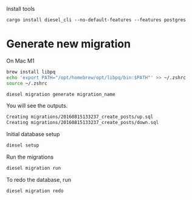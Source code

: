 Install tools

```
cargo install diesel_cli --no-default-features --features postgres
```

# Generate new migration

On Mac M1
```sh
brew install libpq
echo 'export PATH="/opt/homebrew/opt/libpq/bin:$PATH"' >> ~/.zshrc
source ~/.zshrc
```

```sh
diesel migration generate migration_name
```
You will see the outputs.

```sh
Creating migrations/20160815133237_create_posts/up.sql
Creating migrations/20160815133237_create_posts/down.sql
```

Initial database setup
```sh
diesel setup
```

Run the migrations
```sh
diesel migration run
```

To redo the database, run
```sh
diesel migration redo
```

